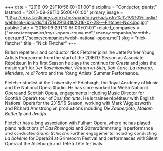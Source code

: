 +++
date = "2016-09-29T10:56:00+01:00"
discipline = "Conductor, pianist"
lastmod = "2016-09-29T10:56:00+01:00"
primary_image = "https://res.cloudinary.com/schmopera/image/upload/v1545409169/media/webhook-uploads/1475142913310/2016-09-28---Fletcher-Nick.jpg.jpg"
publishDate = "2016-09-29T10:56:00+01:00"
related_companies = ["scene/companies/royal-opera-house.md","scene/companies/scottish-opera.md","scene/companies/welsh-national-opera.md"]
slug = "nick-fletcher"
title = "Nick Fletcher"
+++

British répétiteur and conductor Nick Fletcher joins the Jette Parker Young Artists Programme from the start of the 2016/17 Season as Associate Répétiteur. In his first Season he plays the continuo for *Oreste* and joins the music staff for *Der Rosenkavalier*, *Written on Skin*, *Don Carlo*, *La traviata*, *Mitridate, re di Ponto* and the Young Artists’ Summer Performance.

Fletcher studied at the University of Edinburgh, the Royal Academy of Music and the National Opera Studio. He has since worked for Welsh National Opera and Scottish Opera, engagements including Music Director for Scottish Opera’s tour of *Così fan tutte*. He is trainee répétiteur with English National Opera for the 2015/16 Season, working with Mark Wigglesworth and Richard Armstrong on productions including *Die Zauberflöte*, *Madam Butterfly* and *Jenůfa*.

Fletcher has a long association with Fulham Opera, where he has played piano reductions of *Das Rheingold* and *Götterdämmerung* in performance and conducted *Gianni Schicchi*. Further engagements including conducting *La bohème* for Opera24 at Grimeborn Festival and performances with Silent Opera at the Aldeburgh and Tête à Tête festivals.
